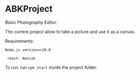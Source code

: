  # ABKProject
*Basic Photography Editor.*

The current project allow to take a picture and use it as a canvas.

Requirements:
  
 ``` Node.js version=>10.0 ```
  
```  react- Native ```
  
To run:
run ``` npm start ``` inside the project folder.
